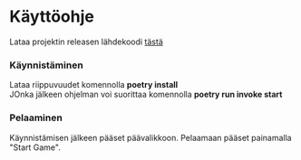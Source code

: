 # Käyttöohje
Lataa projektin releasen lähdekoodi [tästä](linkki)
### Käynnistäminen
Lataa riippuvuudet komennolla <b>poetry install</b> <br>
JOnka jälkeen ohjelman voi suorittaa komennolla <b>poetry run invoke start</b>
### Pelaaminen
Käynnistämisen jälkeen pääset päävalikkoon. Pelaamaan pääset painamalla "Start Game". <br>

